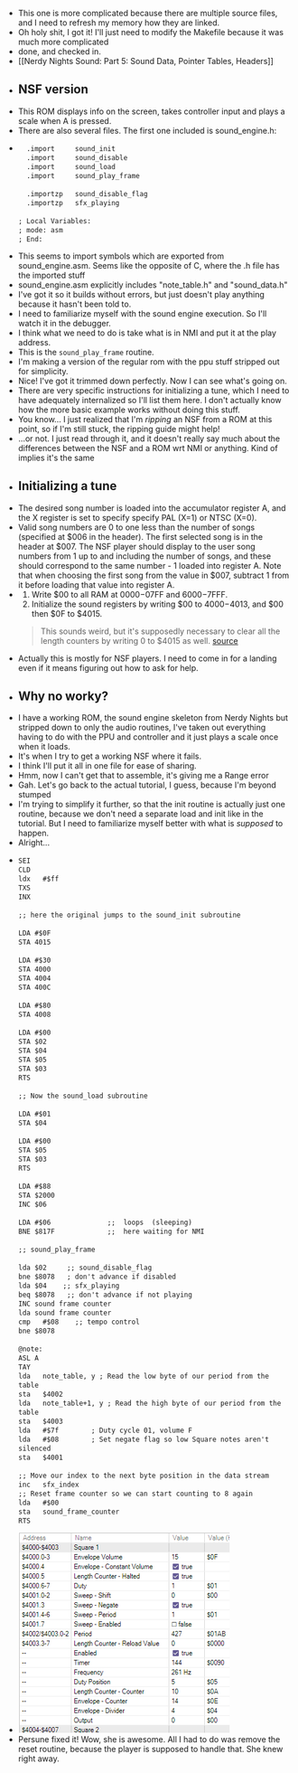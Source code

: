 - This one is more complicated because there are multiple source files, and I need to refresh my memory how they are linked.
- Oh holy shit, I got it! I'll just need to modify the Makefile because it was much more complicated
- done, and checked in.
- [[Nerdy Nights Sound: Part 5: Sound Data, Pointer Tables, Headers]]
- ## NSF version
- This ROM displays info on the screen, takes controller input and plays a scale when A is pressed.
- There are also several files. The first one included is sound_engine.h:
- ```
  	.import		sound_init
  	.import 	sound_disable
  	.import		sound_load
  	.import 	sound_play_frame
  
  	.importzp 	sound_disable_flag
  	.importzp	sfx_playing
  
  ; Local Variables: 
  ; mode: asm
  ; End: 
  ```
- This seems to import symbols which are exported from sound_engine.asm. Seems like the opposite of C, where the .h file has the imported stuff
- sound_engine.asm explicitly includes "note_table.h" and "sound_data.h"
- I've got it so it builds without errors, but just doesn't play anything because it hasn't been told to.
- I need to familiarize myself with the sound engine execution. So I'll watch it in the debugger.
- I think what we need to do is take what is in NMI and put it at the play address.
- This is the `sound_play_frame` routine.
- I'm making a version of the regular rom with the ppu stuff stripped out for simplicity.
- Nice! I've got it trimmed down perfectly. Now I can see what's going on.
- There are very specific instructions for initializing a tune, which I need to have adequately internalized so I'll list them here. I don't actually know how the more basic example works without doing this stuff.
- You know... I just realized that I'm *ripping* an NSF from a ROM at this point, so if I'm still stuck, the ripping guide might help!
- ...or not. I just read through it, and it doesn't really say much about the differences between the NSF and a ROM wrt NMI or anything. Kind of implies it's the same
- ## Initializing a tune
- The desired song number is loaded into the accumulator register A, and the X register is set to specify specify PAL (X=1) or NTSC (X=0).
- Valid song numbers are 0 to one less than the number of songs (specified at $006 in the header). The first selected song is in the header at $007. The NSF player should display to the user song numbers from 1 up to and including the number of songs, and these should correspond to the same number - 1 loaded into register A. Note that when choosing the first song from the value in $007, subtract 1 from it before loading that value into register A.
- 1. Write $00 to all RAM at $0000-$07FF and $6000-$7FFF.
  2. Initialize the sound registers by writing $00 to $4000-$4013, and $00 then $0F to $4015.
  > This sounds weird, but it's supposedly necessary to clear all the length counters by writing 0 to $4015 as well. [source](https://www.nesdev.org/w/index.php?title=NSF&diff=8768&oldid=8767)
- Actually this is mostly for NSF players. I need to come in for a landing even if it means figuring out how to ask for help.
- ## Why no worky?
- I have a working ROM, the sound engine skeleton from Nerdy Nights but stripped down to only the audio routines, I've taken out everything having to do with the PPU and controller and it just plays a scale once when it loads.
- It's when I try to get a working NSF where it fails.
- I think I'll put it all in one file for ease of sharing.
- Hmm, now I can't get that to assemble, it's giving me a Range error
- Gah. Let's go back to the actual tutorial, I guess, because I'm beyond stumped
- I'm trying to simplify it further, so that the init routine is actually just one routine, because we don't need a separate load and init like in the tutorial. But I need to familiarize myself better with what is *supposed* to happen.
- Alright...
- ```
  SEI
  CLD
  ldx	#$ff
  TXS
  INX
  
  ;; here the original jumps to the sound_init subroutine
  
  LDA #$0F
  STA 4015
  
  LDA #$30
  STA 4000
  STA 4004
  STA 400C
  
  LDA #$80
  STA 4008
  
  LDA #$00
  STA $02
  STA $04
  STA $05
  STA $03
  RTS
  
  ;; Now the sound_load subroutine
  
  LDA #$01
  STA $04
  
  LDA #$00
  STA $05
  STA $03
  RTS
  
  LDA #$88
  STA $2000
  INC $06
  
  LDA #$06              ;;  loops  (sleeping)
  BNE $817F             ;;  here waiting for NMI
  
  ;; sound_play_frame
  
  lda $02     ;; sound_disable_flag
  bne $8078   ; don't advance if disabled
  lda $04    ;; sfx_playing
  beq $8078   ;; don't advance if not playing
  INC sound frame counter
  lda sound frame counter
  cmp	#$08    ;; tempo control
  bne $8078 
  
  @note:
  ASL A
  TAY
  lda	note_table, y ; Read the low byte of our period from the table
  sta	$4002
  lda	note_table+1, y	; Read the high byte of our period from the table
  sta	$4003
  lda	#$7f		; Duty cycle 01, volume F
  lda	#$08		; Set negate flag so low Square notes aren't silenced
  sta	$4001
  
  ;; Move our index to the next byte position in the data stream
  inc	sfx_index
  ;; Reset frame counter so we can start counting to 8 again
  lda	#$00
  sta	sound_frame_counter
  RTS
  ```
- ![image.png](../assets/image_1707895640580_0.png)
- Persune fixed it! Wow, she is awesome. All I had to do was remove the reset routine, because the player is supposed to handle that. She knew right away.